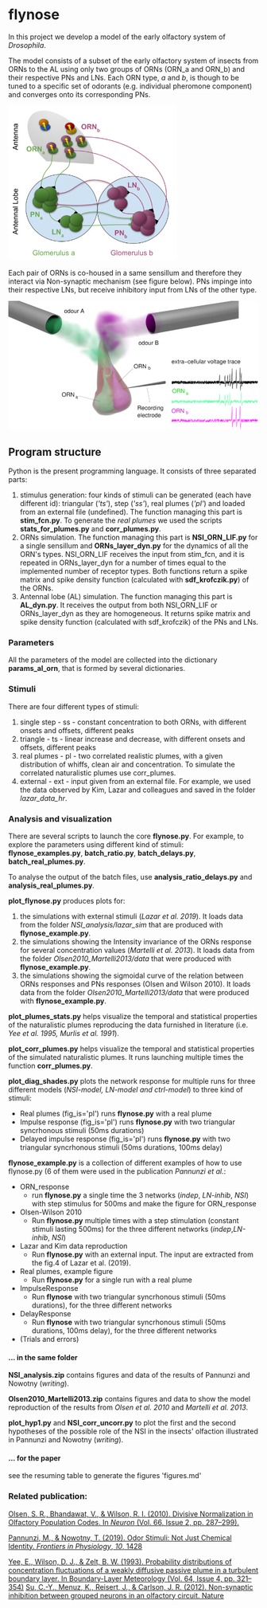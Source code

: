 # flynose

In this project we develop a model of the early olfactory system of *Drosophila*. 

The model consists of a subset of the early olfactory system of insects from ORNs to the AL using only two groups of ORNs (ORN_a and ORN_b) and their respective PNs and LNs. Each ORN type, *a* and *b*, is though to be tuned to a specific set of odorants (e.g. individual pheromone component) and converges onto its corresponding PNs. 

<img src="images/Topology_NSI.png" title="Model topology of the early olfactory areas of a *Drosophila*" style="zoom:60%;" />  

Each pair of ORNs is co-housed in a same sensillum and therefore they interact via Non-synaptic mechanism (see figure below). PNs impinge into their respective LNs, but receive inhibitory input from LNs of the other type.

<img src="images/NSI_figure.png" title="Model of the Non-synaptic interaction between ORNs" style="zoom:60%;" />





## Program structure

Python is the present programming language. It consists of three separated parts:

1. stimulus generation: four kinds of stimuli can be generated (each have different id): triangular (*'ts'*), step (*'ss'*), real plumes (*'pl'*) and loaded from an external file (undefined). The function managing this part is **stim_fcn.py**. To generate the *real plumes* we used the scripts **stats_for_plumes.py** and **corr_plumes.py**.
2. ORNs simulation. The function managing this part is **NSI_ORN_LIF.py** for a single sensillum and **ORNs_layer_dyn.py** for the dynamics of all the ORN's types. NSI_ORN_LIF receives the input from stim_fcn, and it is repeated in ORNs_layer_dyn for a number of times equal to the implemented number of receptor types. Both functions return a spike matrix and spike density function (calculated with **sdf_krofczik.py**) of the ORNs.
3. Antennal lobe (AL) simulation. The function managing this part is **AL_dyn.py**. It receives the output from both NSI_ORN_LIF or ORNs_layer_dyn as they are homogeneous.  It returns spike matrix and spike density function (calculated with sdf_krofczik) of the PNs and LNs.



### Parameters

All the parameters of the model are collected into the dictionary **params_al_orn**, that is formed by several dictionaries.



### Stimuli

There are four different  types of stimuli: 

1. single step - ss - constant concentration to both ORNs, with different onsets and offsets, different peaks
2. triangle - ts - linear increase and decrease, with different onsets and offsets, different peaks
3. real plumes - pl - two correlated realistic plumes, with a given distribution of whiffs, clean air and concentration. To simulate the correlated naturalistic plumes use corr_plumes.
4. external - ext - input given from an external file. For example, we used the data observed by Kim, Lazar and colleagues and saved in the folder *lazar_data_hr*.



### Analysis and visualization

There are several scripts to launch the core **flynose.py**. For example, to explore the parameters using different kind of stimuli: **flynose_examples.py**, **batch_ratio.py**, **batch_delays.py**, **batch_real_plumes.py**.

To analyse the output of the batch files, use **analysis_ratio_delays.py** and **analysis_real_plumes.py**.



**plot_flynose.py** produces plots for:

1. the simulations with external stimuli (*Lazar et al. 2019*). It loads data from the folder *NSI_analysis/lazar_sim* that are produced with **flynose_example.py**.
2. the simulations showing the Intensity invariance of the ORNs response for several concentration values (*Martelli et al. 2013*). It loads data from the folder *Olsen2010_Martelli2013/data* that were produced with  **flynose_example.py**.
3. the simulations showing the sigmoidal curve of the relation between ORNs responses and PNs responses (Olsen and Wilson 2010). It loads data from the folder *Olsen2010_Martelli2013/data* that were produced with  **flynose_example.py**.



**plot_plumes_stats.py** helps visualize the temporal and statistical properties of the naturalistic plumes reproducing the data furnished in literature (i.e. *Yee et al. 1995, Murlis et al. 1991*).



**plot_corr_plumes.py** helps visualize the temporal and statistical properties of the simulated naturalistic plumes. It runs launching multiple times the function **corr_plumes.py**.



**plot_diag_shades.py** plots the network response  for multiple runs for three different models (*NSI-model, LN-model and ctrl-model*) to three kind of stimuli:

* Real plumes (fig_is='pl') runs **flynose.py** with a real plume 
* Impulse response (fig_is='pl') runs **flynose.py** with two triangular syncrhonous stimuli (50ms durations)
* Delayed impulse response (fig_is='pl') runs **flynose.py** with two triangular syncrhonous stimuli (50ms durations, 100ms delay)



**flynose_example.py** is a collection of different examples of how to use flynose.py (6 of them were used in the publication *Pannunzi et al.*: 

* ORN_response
  * run **flynose.py** a single time the 3 networks (*indep*, *LN-inhib*, *NSI*) with step stimulus for 500ms and make the figure for ORN_response
* Olsen-Wilson 2010
  * Run **flynose.py** multiple times with a step stimulation (constant stimuli lasting 500ms) for the three different networks (*indep*,*LN-inhib*, *NSI*)
* Lazar and Kim data reproduction
  * Run **flynose.py** with an external input. The input are extracted from the fig.4 of Lazar et al. (2019).
* Real plumes, example figure
  * Run **flynose.py** for a single run with a real plume 
* ImpulseResponse
  * Run **flynose** with two triangular syncrhonous stimuli (50ms durations), for the three different networks 
* DelayResponse
  * Run **flynose** with two triangular syncrhonous stimuli (50ms durations, 100ms delay), for the three different networks 
* (Trials and errors)



#### ... in the same folder

**NSI_analysis.zip** contains figures and data of the results of Pannunzi and Nowotny (*writing*).

**Olsen2010_Martelli2013.zip** contains figures and data to show the model reproduction of the results from *Olsen et al. 2010* and *Martelli et al. 2013*.

**plot_hyp1.py** and **NSI_corr_uncorr.py** to plot the first and the second hypotheses of the possible role of the NSI in the insects' olfaction illustrated in Pannunzi and Nowotny (*writing*).



#### ... for the paper

see the resuming table to generate the figures 'figures.md'



### Related publication: 

[Olsen, S. R., Bhandawat, V., & Wilson, R. I. (2010). Divisive Normalization in Olfactory Population Codes. In *Neuron* (Vol. 66, Issue 2, pp. 287–299).](http://dx.doi.org/10.1016/j.neuron.2010.04.009)

[Pannunzi, M., & Nowotny, T. (2019). Odor Stimuli: Not Just Chemical Identity. *Frontiers in Physiology*, *10*, 1428](https://www.frontiersin.org/articles/10.3389/fphys.2019.01428/full)

[Yee, E., Wilson, D. J., & Zelt, B. W. (1993). Probability distributions of concentration fluctuations of a weakly diffusive passive plume in a turbulent boundary layer. In Boundary-Layer Meteorology (Vol. 64, Issue 4, pp. 321–354)](https://link.springer.com/article/10.1007/BF00708930)
[Su, C.-Y., Menuz, K., Reisert, J., & Carlson, J. R. (2012). Non-synaptic inhibition between grouped neurons in an olfactory circuit. Nature](https://pubmed.ncbi.nlm.nih.gov/23172146/)